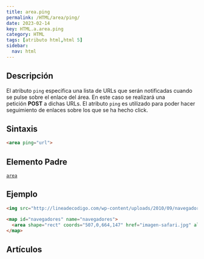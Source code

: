 ```yaml
---
title: area.ping
permalink: /HTML/area/ping/
date: 2023-02-14
key: HTML.a.area.ping
category: HTML
tags: [atributo html,html 5]
sidebar:
  nav: html
---
```


## Descripción


El atributo `ping` especifica una lista de URLs que serán notificadas cuando se pulse sobre el enlace del área. En este caso se realizará una petición **POST** a dichas URLs. El atributo `ping` es utilizado para poder hacer seguimiento de enlaces sobre los que se ha hecho click.


## Sintaxis


```html
<area ping="url">
```


## Elemento Padre


[`area`](https://www.w3api.com/HTML/area/)


## Ejemplo


```html
<img src="http://lineadecodigo.com/wp-content/uploads/2010/09/navegadores.png" usemap="#navegadores" border="0" width="821" height="152" alt="Navegadores" />

<map id="navegadores" name="navegadores">
  <area shape="rect" coords="507,0,664,147" href="imagen-safari.jpg" alt="Navegdor Safari" ping="http://wwww.w3api.com/tracking" />
</map>
```


## Artículos


